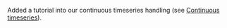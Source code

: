 Added a tutorial into our continuous timeseries handling (see [Continuous timeseries](../tutorials/continuous_timeseries_tutorial)).
